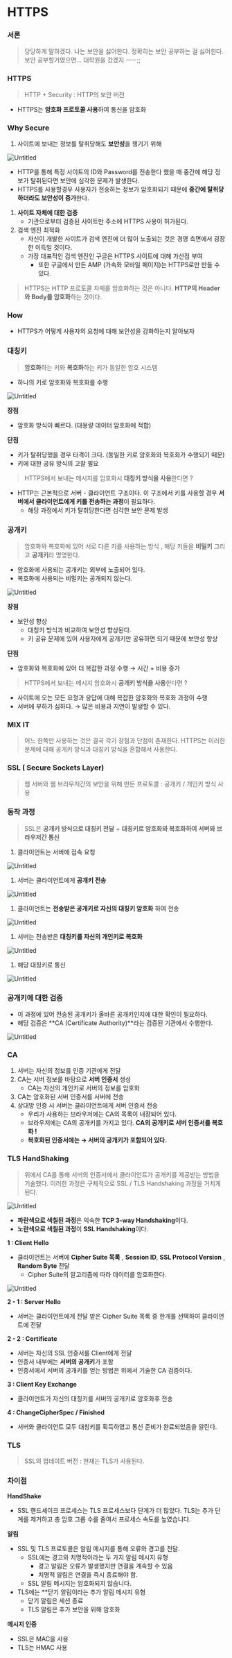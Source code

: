 # HTTPS

### 서론

> 당당하게 말하겠다. 나는 보안을 싫어한다. 정확히는 보안 공부하는 걸 싫어한다. 보안 공부할거였으면… 대학원을 갔겠지 ㅡㅡ;;
>

### HTTPS

> HTTP + Security : HTTP의 보안 버전
>
- HTTPS는 **암호화 프로토콜 사용**하여 통신을 암호화

### Why Secure

1. 사이트에 보내는 정보를 탈취당해도 **보안성**을 챙기기 위해

![Untitled](HTTPS%20fc6a686c68244700b13398f13aeb04fb/Untitled.png)

- HTTP를 통해 특정 사이트의 ID와 Password를 전송한다 했을 때 중간에 해당 정보가 탈취된다면 보안에 심각한 문제가 발생한다.
- HTTPS를 사용할경우 사용자가 전송하는 정보가 암호화되기 때문에 **중간에 탈취당하더라도 보안성이 증가**한다.
1. **사이트 자체에 대한 검증**
    - 기관으로부터 검증된 사이트만 주소에 HTTPS 사용이 허가된다.
2. 검색 엔진 최적화
    - 자신이 개발한 사이트가 검색 엔진에 더 많이 노출되는 것은 경영 측면에서 굉장한 이득일 것이다.
    - 가장 대표적인 검색 엔진인 구글은 HTTPS 사이트에 대해 가산점 부여
        - 또한 구글에서 만든 AMP (가속화 모바일 페이지)는 HTTPS로만 만들 수 있다.

> HTTPS는 HTTP 프로토콜 자체를 암호화하는 것은 아니다. **HTTP의 Header와 Body를 암호화**하는 것이다.
>

### How

- HTTPS가 어떻게 사용자의 요청에 대해 보안성을 강화하는지 알아보자

### 대칭키

> **암호화**하는 키와 **복호화**하는 키가 동일한 암호 시스템
>
- 하나의 키로 암호화와 복호화를 수행

![Untitled](HTTPS%20fc6a686c68244700b13398f13aeb04fb/Untitled%201.png)

**장점**

- 암호화 방식이 빠르다. (대용량 데이터 암호화에 적합)

**단점**

- 키가 탈취당했을 경우 타격이 크다. (동일한 키로 암호화와 복호화가 수행되기 때문)
- 키에 대한 공유 방식의 고찰 필요

> HTTPS에서 보내는 메시지를 암호화시 **대칭키 방식을 사용**한다면 ?
>
- HTTP는 근본적으로 서버 - 클라이언트 구조이다. 이 구조에서 키를 사용할 경우 **서버에서 클라이언트에게 키를 전송하는 과정**이 필요하다.
    - 해당 과정에서 키가 탈취당한다면 심각한 보안 문제 발생

### 공개키

> 암호화와 복호화에 있어 서로 다른 키를 사용하는 방식 , 해당 키들을 **비밀키** 그리고 **공개키**라 명명한다.
>
- 암호화에 사용되는 공개키는 외부에 노출되어 있다.
- 복호화에 사용되는 비밀키는 공개되지 않는다.

![Untitled](HTTPS%20fc6a686c68244700b13398f13aeb04fb/Untitled%202.png)

**장점**

- 보안성 향상
    - 대칭키 방식과 비교하여 보안성 향상된다.
    - 키 공유 문제에 있어 사용자에게 공개키만 공유하면 되기 때문에 보안성 향상

**단점**

- 암호화와 복호화에 있어 더 복잡한 과정 수행 → 시간 + 비용 증가

> HTTPS에서 보내는 메시지 암호화시 **공개키 방식을 사용**한다면 ?
>
- 사이트에 오는 모든 요청과 응답에 대해 복잡한 암호화와 복호화 과정이 수행
- 서버에 부하가 심하다. → 많은 비용과 지연이 발생할 수 있다.

### MIX IT

> 어느 한쪽만 사용하는 것은 결국 각기 장점과 단점이 존재한다. HTTPS는 이러한 문제에 대해 공개키 방식과 대칭키 방식을 혼합해서 사용한다.
>

### SSL ( Secure Sockets Layer)

> 웹 서버와 웹 브라우저간의 보안을 위해 만든 프로토콜 : 공개키 / 개인키 방식 사용
>

### 동작 과정

> SSL은 **공개키 방식으로 대칭키 전달** + **대칭키로 암호화와 복호화하여 서버와 브라우저간 통신**
>
1. 클라이언트는 서버에 접속 요청

![Untitled](HTTPS%20fc6a686c68244700b13398f13aeb04fb/Untitled%203.png)

1. 서버는 클라이언트에게 **공개키 전송**

![Untitled](HTTPS%20fc6a686c68244700b13398f13aeb04fb/Untitled%204.png)

1. 클라이언트는 **전송받은 공개키로 자신의 대칭키 암호화** 하여 전송

![Untitled](HTTPS%20fc6a686c68244700b13398f13aeb04fb/Untitled%205.png)

1. 서버는 전송받은 **대칭키를 자신의 개인키로 복호화**

![Untitled](HTTPS%20fc6a686c68244700b13398f13aeb04fb/Untitled%206.png)

1. 해당 대칭키로 통신

![Untitled](HTTPS%20fc6a686c68244700b13398f13aeb04fb/Untitled%207.png)

### 공개키에 대한 검증

- 이 과정에 있어 전송된 공개키가 올바른 공개키인지에 대한 확인이 필요하다.
- 해당 검증은 **CA (Certificate Authority)**라는 검증된 기관에서 수행한다.

![Untitled](HTTPS%20fc6a686c68244700b13398f13aeb04fb/Untitled%208.png)

### CA

1. 서버는 자신의 정보를 인증 기관에게 전달
2. CA는 서버 정보를 바탕으로 **서버 인증서** 생성
    - CA는 자신의 개인키로 서버의 정보를 암호화
3. CA는 암호화된 서버 인증서를 서버에 전송
4. 상대방 인증 시 서버는 클라이언트에게 서버 인증서 전송
    - 우리가 사용하는 브라우저에는 CA의 목록이 내장되어 있다.
    - 브라우저에는 CA의 공개키를 가지고 있다. **CA의 공개키로 서버 인증서를 복호화 !**
    - **복호화된 인증서에는 → 서버의 공개키가 포함되어 있다.**

### TLS HandShaking

> 위에서 CA를 통해 서버의 인증서에서 클라이언트가 공개키를 제공받는 방법을 기술했다. 이러한 과정은 구체적으로 SSL / TLS Handshaking 과정을 거치게 된다.
>

![Untitled](HTTPS%20fc6a686c68244700b13398f13aeb04fb/Untitled%209.png)

- **파란색으로 색칠된 과정**은 익숙한 **TCP 3-way Handshaking**이다.
- **노란색으로 색칠된 과정**이 **SSL Handshaking**이다.

**1 : Client Hello**

- 클라이언트는 서버에 **Cipher Suite 목록** , **Session ID**, **SSL Protocol Version** , **Random Byte** 전달
    - Cipher Suite의 알고리즘에 따라 데이터를 암호화한다.

![Untitled](HTTPS%20fc6a686c68244700b13398f13aeb04fb/Untitled%2010.png)

**2 - 1 : Server Hello**

- 서버는 클라이언트에게 전달 받은 Cipher Suite 목록 중 한개를 선택하여 클라이언트에 전달

**2 - 2 : Certificate**

- 서버는 자신의 SSL 인증서를 Client에게 전달
- 인증서 내부에는 **서버의 공개키**가 포함
- 인증서에서 서버의 공개키를 얻는 방법은 위에서 기술한 CA 검증이다.

**3 : Client Key Exchange**

- 클라이언트가 자신의 대칭키를 서버의 공개키로 암호화후 전송

**4 : ChangeCipherSpec / Finished**

- 서버와 클라이언트 모두 대칭키를 획득하였고 통신 준비가 완료되었음을 알린다.

### TLS

> SSL의 업데이트 버전 : 현재는 TLS가 사용된다.
>

### 차이점

**HandShake**

- SSL 핸드셰이크 프로세스는 TLS 프로세스보다 단계가 더 많았다. TLS는 추가 단계를 제거하고 총 암호 그룹 수를 줄여서 프로세스 속도를 높였습니다.

**알림**

- SSL 및 TLS 프로토콜은 알림 메시지를 통해 오류와 경고를 전달.
    - SSL에는 경고와 치명적이라는 두 가지 알림 메시지 유형
        - 경고 알림은 오류가 발생했지만 연결을 계속할 수 있음
        - 치명적 알림은 연결을 즉시 종료해야 함.
    - SSL 알림 메시지는 암호화되지 않습니다.
- TLS에는 **닫기 알림이라는 추가 알림 메시지 유형
    - 닫기 알림은 세션 종료
    - TLS 알림은 추가 보안을 위해 암호화

**메시지 인증**

- SSL은 MAC을 사용
- TLS는 HMAC 사용
